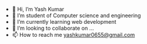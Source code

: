 - 👋 Hi, I’m Yash Kumar
- 👀 I’m student of Computer science and engineering 
- 🌱 I’m currently learning web development 
- 💞️ I’m looking to collaborate on ...
- 📫 How to reach me yashkumar0655@gmail.com

<!---
KumarYash07/KumarYash07 is a ✨ special ✨ repository because its `README.md` (this file) appears on your GitHub profile.
You can click the Preview link to take a look at your changes.
--->
